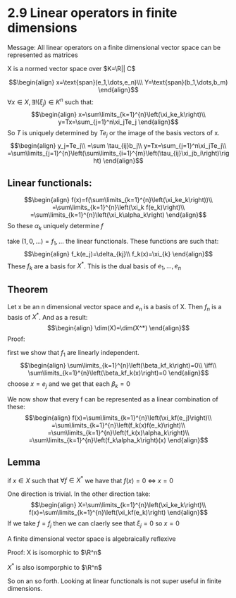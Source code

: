 # 2.9 Linear operators in finite dimensions

Message: All linear  operators on a finite dimensional vector space can be represented as matrices

X is a normed vector space over $K=\R|| C$

$$\begin{align}
x=\text{span}(e_1,\dots,e_n)\\\
Y=\text{span}(b_1,\dots,b_m)
\end{align}$$
$\forall x\in X,\exists! (\xi_j)\in K^n$ such that:
$$\begin{align}
x=\sum\limits_{k=1}^{n}\left(\xi_ke_k\right)\\
y=Tx=\sum_{j=1}^n\xi_jTe_j
\end{align}$$
So $T$ is uniquely determined by $Te_j$ or the image of the basis vectors of x.
$$\begin{align}
y_j=Te_j\\
=\sum \tau_{ij}b_j\\
y=Tx=\sum_{j=1}^n\xi_jTe_j\\
=\sum\limits_{j=1}^{n}\left(\sum\limits_{i=1}^{m}\left(\tau_{ij}\xi_jb_i\right)\right)
\end{align}$$

## Linear functionals:
$$\begin{align}
f(x)=f(\sum\limits_{k=1}^{n}\left(\xi_ke_k\right))\\
=\sum\limits_{k=1}^{n}\left(\xi_k f(e_k)\right)\\
=\sum\limits_{k=1}^{n}\left(\xi_k\alpha_k\right)
\end{align}$$
So these $\alpha_k$ uniquely determine $f$

take $(1,0,...)=f_1,\dots$ the linear functionals. These functions are such that:
$$\begin{align}
f_k(e_j)=\delta_{kj}\\
f_k(x)=\xi_{k}
\end{align}$$
These $f_k$ are a basis for $X^*$. This is the dual basis of $e_1,\dots, e_n$

## Theorem
Let x be an n dimensional vector space and $e_n$ is a basis of X. Then $f_n$ is a basis of $X^*$. And as a result:
$$\begin{align}
\dim(X)=\dim(X^*)
\end{align}$$
Proof:

first we show that $f_1$ are linearly independent.
$$\begin{align}
\sum\limits_{k=1}^{n}\left(\beta_kf_k\right)=0\\
\iff\\
\sum\limits_{k=1}^{n}\left(\beta_kf_k(x)\right)=0
\end{align}$$
choose $x=e_j$ and we get that each $\beta_k=0$

We now show that every f can be represented as a linear combination of these:
$$\begin{align}
f(x)=\sum\limits_{k=1}^{n}\left(\xi_kf(e_j)\right)\\
=\sum\limits_{k=1}^{n}\left(f_k(x)f(e_k)\right)\\
=\sum\limits_{k=1}^{n}\left(f_k(x)\alpha_k\right)\\
=\sum\limits_{k=1}^{n}\left(f_k\alpha_k\right)(x)
\end{align}$$

## Lemma
if $x\in X$ such that $\forall f\in X^*$ we have that $f(x)=0$ $\iff$ $x=0$

One direction is trivial. In the other direction take:
$$\begin{align}
X=\sum\limits_{k=1}^{n}\left(\xi_ke_k\right)\\
f(x)=\sum\limits_{k=1}^{n}\left(\xi_kf(e_k)\right)
\end{align}$$
If we take $f=f_j$ then we can claerly see that $\xi_j=0$ so $x=0$

A finite dimensional vector space is algebraically reflexive

Proof: X is isomorphic to $\R^n$

$X^*$ is also isomporphic to $\R^n$

So on an so forth. Looking at linear functionals is not super useful in finite dimensions.
